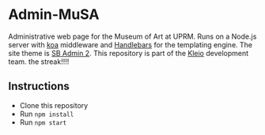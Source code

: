 # Admin-MuSA
Administrative web page for the Museum of Art at UPRM. Runs on a Node.js server with [koa](http://koajs.com/) middleware and [Handlebars](http://handlebarsjs.com/) for the templating engine. The site theme is [SB Admin 2](https://github.com/IronSummitMedia/startbootstrap-sb-admin-2). This repository is part of the [Kleio](https://github.com/KleioDev) development team. the streak!!!!

Instructions
------------
* Clone this repository
* Run `npm install`
* Run `npm start` 
